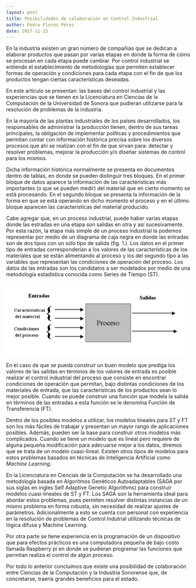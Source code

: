 ```yaml
---
layout: post
title: Posibilidades de colaboración en Control Industrial
author: Pedro Flores Pérez
date: 2017-11-15
---
```



En la industria existen un gran número de compañías que se dedican a elaborar productos que pasan por varias etapas en donde la forma de cómo se procesan en cada etapa puede cambiar. Por control industrial se entiende el establecimiento de metodologías que permiten establecer formas de operación y condiciones para cada etapa con el fin de que los productos tengan ciertas características deseadas.

En este artículo se presentan: las bases del control industrial y las experiencias que se tienen en la Licenciatura en Ciencias de la Computación de la Universidad de Sonora que pudieran utilizarse para la resolución de problemas de la industria.

En la mayoría de las plantas industriales de los países desarrollados, los responsables de administrar la producción tienen, dentro de sus tareas principales, la obligación de implementar políticas y procedimientos que permitan contar con información histórica precisa sobre los diversos procesos que ahí se realizan con el fin de que sirvan para: detectar y resolver problemas, mejorar la producción y/o diseñar sistemas de control para los mismos.

Dicha información histórica normalmente se presenta en documentos dentro de tablas, en donde se pueden distinguir tres bloques. En el primer bloque de datos aparece la información de las características más importantes (o que se pueden medir) del material que en cierto momento se está procesando. En el segundo bloque se presenta la información de la forma en que se está operando en dicho momento el proceso y en el último bloque aparecen las características del material producido.

Cabe agregar que, en un proceso industrial, puede haber varias etapas donde las estradas en una etapa son salidas en otra y así sucesivamente. Por esta razón, la etapa más simple de un proceso industrial la podemos representar por medio de un diagrama de caja negra en donde las entradas son de dos tipos con un sólo tipo de salida (fig. 1.). Los datos en el primer tipo de entradas corresponderían a los valores de las características de los materiales que se están alimentando al proceso y los del segundo tipo a las variables que representan las condiciones de operación del proceso. Los datos de las entradas son los candidatos a ser modelados por medio de una metodología estadística conocida como Series de Tiempo (ST).
       
![figura1](/images/figura1pedro.jpg "Figura 1")

En el caso de que se pueda construir un buen modelo que prediga los valores de las salidas en términos de los valores de entrada es posible realizar el control industrial del proceso que consiste en encontrar condiciones de operación que permitan, bajo distintas condiciones de los materiales de entrada, que las características de los productos sean lo mejor posible. Cuando se puede construir una función que modela la salida en términos de las entradas a esta función se le denomina Función de Transferencia (FT).

Dentro de los posibles modelos a utilizar, los modelos lineales para ST y FT son los más fáciles de trabajar y presentan un mayor rango de aplicaciones posibles. Además, pueden ser la base para construir otros modelos más complicados. Cuando se tiene un modelo que es lineal pero requiere de alguna pequeña modificación para adecuarse mejor a los datos, diremos que se trata de un modelo cuasi-lineal. Existen otros tipos de modelos para estos problemas basados en técnicas de Inteligencia Artificial como *Machine Learning*.

En la Licenciatura en Ciencias de la Computación se ha desarrollado una metodología basada en Algoritmos Genéticos Autoadaptables (SAGA por sus siglas en ingles Self Adaptive Genetic Algorithms) para construir modelos cuasi-lineales de ST y FT. Los SAGA son la herramienta ideal para abordar estos problemas, pues permiten resolver distintas instancias de un mismo problema en forma robusta, sin necesidad de realizar ajustes de parámetros. Adicionalmente a esto se cuenta con personal con experiencia en la resolución de problemas de Control Indutrial utilizando técnicas de lógica difusa y Machine Learning.

Por otra parte se tiene experiencia en la programación de un dispositivo que para efectos prácticos es una computadora pequeña de bajo costo llamada Raspberry pi en donde se pudieran programar las funciones que permitan realiza el control de algún proceso.
 
Por todo lo anterior concluimos que existe una posibilidad de colaboración entre Ciencias de la Computación y la Industria Sonorense que, de concretarse, traería grandes beneficios para el estado.
